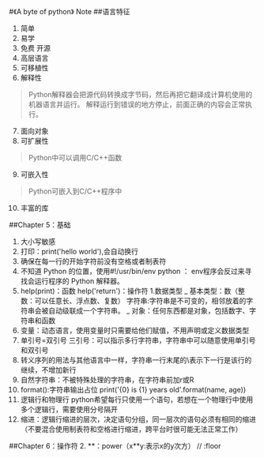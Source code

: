 #《A byte of python》 Note
##语言特征
1. 简单
2. 易学
3. 免费 开源
4. 高层语言
5. 可移植性
6. 解释性
>Python解释器会把源代码转换成字节码，然后再把它翻译成计算机使用的机器语言并运行。
解释运行到错误的地方停止，前面正确的内容会正常执行。
7. 面向对象
8. 可扩展性
>Python中可以调用C/C++函数
9. 可嵌入性
>Python可嵌入到C/C++程序中
10. 丰富的库


##Chapter 5：基础
1. 大小写敏感
1. 打印：print('hello world'),会自动换行
1. 确保在每一行的开始字符前没有空格或者制表符
1. 不知道 Python 的位置，使用\#!/usr/bin/env python ： env程序会反过来寻找会运行程序的 Python 解释器。
1. help(print)：函数     help('return')：操作符
1.数据类型 
 _ 基本类型：数（整数：可以任意长、浮点数、复数） 字符串:字符串是不可变的，相邻放着的字符串会被自动级联成一个字符串。
 _ 对象：任何东西都是对象，包括数字、字符串和函数
1. 变量：动态语言，使用变量时只需要给他们赋值，不用声明或定义数据类型
1. 单引号=双引号    三引号：可以指示多行字符串，字符串中可以随意使用单引号和双引号
1. 转义序列的用法与其他语言中一样，字符串一行末尾的\表示下一行是该行的继续，不增加新行
1. 自然字符串：不被特殊处理的字符串，在字符串前加r或R
1. format():字符串输出占位 print('{0} is {1} years old'.format(name, age))
1. 逻辑行和物理行   python希望每行只使用一个语句，若想在一个物理行中使用多个逻辑行，需要使用分号隔开
1. 缩进：逻辑行缩进的层次，决定语句分组，同一层次的语句必须有相同的缩进（不要混合使用制表符和空格进行缩进，跨平台时很可能无法正常工作）

##Chapter 6：操作符
2. \**：power（x\**y:表示x的y次方）   // :floor



